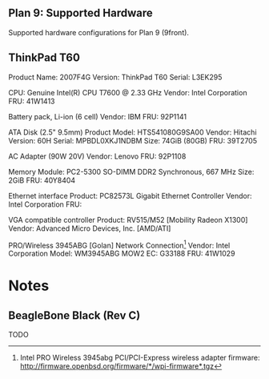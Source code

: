 Plan 9: Supported Hardware
--------------------------

Supported hardware configurations for Plan 9 (9front).

ThinkPad T60
------------

Product Name: 2007F4G
Version: ThinkPad T60
Serial: L3EK295

CPU: Genuine Intel(R) CPU T7600 @ 2.33 GHz
	Vendor: Intel Corporation
	FRU: 41W1413

Battery pack, Li-ion (6 cell)
	Vendor: IBM
	FRU: 92P1141

ATA Disk (2.5" 9.5mm)
	Product Model: HTS541080G9SA00
	Vendor: Hitachi
	Version: 60H
	Serial: MPBDL0XKJ1NDBM
	Size: 74GiB (80GB)
	FRU: 39T2705

AC Adapter (90W 20V)
	Vendor: Lenovo
	FRU: 92P1108

Memory Module: PC2-5300 SO-DIMM DDR2 Synchronous, 667 MHz
	Size: 2GiB
	FRU: 40Y8404

Ethernet interface
	Product: PC82573L Gigabit Ethernet Controller
	Vendor: Intel Corporation
	FRU:

VGA compatible controller
	Product: RV515/M52 [Mobility Radeon X1300]
	Vendor: Advanced Micro Devices, Inc. [AMD/ATI]

PRO/Wireless 3945ABG [Golan] Network Connection[^1]
	Vendor: Intel Corporation
	Model: WM3945ABG MOW2
	EC: G33188
	FRU: 41W1029

Notes
=====

[^1]: Intel PRO Wireless 3945abg PCI/PCI-Express wireless adapter firmware:
  http://firmware.openbsd.org/firmware/*/wpi-firmware*.tgz

BeagleBone Black (Rev C)
------------------------

TODO
